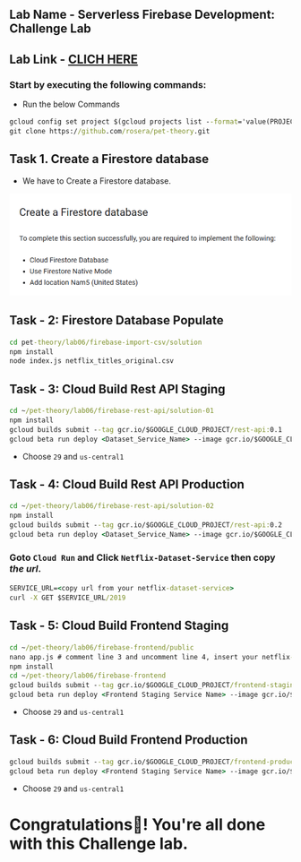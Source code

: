## Lab Name - Serverless Firebase Development: Challenge Lab

## Lab Link - [CLICH HERE](https://www.cloudskillsboost.google/focuses/14677?parent=catalog)

### Start by executing the following commands:

* Run the below Commands 

```cmd
gcloud config set project $(gcloud projects list --format='value(PROJECT_ID)' --filter='qwiklabs-gcp')
git clone https://github.com/rosera/pet-theory.git
```
## Task 1. Create a Firestore database


* We have to Create a Firestore database.

![Alt text](.gitignore/img1.png)

## Task - 2: Firestore Database Populate

```cmd
cd pet-theory/lab06/firebase-import-csv/solution
npm install
node index.js netflix_titles_original.csv
```

## Task - 3: Cloud Build Rest API Staging

```cmd
cd ~/pet-theory/lab06/firebase-rest-api/solution-01
npm install
gcloud builds submit --tag gcr.io/$GOOGLE_CLOUD_PROJECT/rest-api:0.1
gcloud beta run deploy <Dataset_Service_Name> --image gcr.io/$GOOGLE_CLOUD_PROJECT/rest-api:0.1 --allow-unauthenticated
```

* Choose `29` and `us-central1`


## Task - 4: Cloud Build Rest API Production

```cmd
cd ~/pet-theory/lab06/firebase-rest-api/solution-02
npm install
gcloud builds submit --tag gcr.io/$GOOGLE_CLOUD_PROJECT/rest-api:0.2
gcloud beta run deploy <Dataset_Service_Name> --image gcr.io/$GOOGLE_CLOUD_PROJECT/rest-api:0.2 --allow-unauthenticated
```

### Goto `Cloud Run` and Click `Netflix-Dataset-Service` then copy *the url*.

```cmd
SERVICE_URL=<copy url from your netflix-dataset-service>
curl -X GET $SERVICE_URL/2019
```

## Task - 5: Cloud Build Frontend Staging

```cmd
cd ~/pet-theory/lab06/firebase-frontend/public
nano app.js # comment line 3 and uncomment line 4, insert your netflix-dataset-service url
npm install
cd ~/pet-theory/lab06/firebase-frontend
gcloud builds submit --tag gcr.io/$GOOGLE_CLOUD_PROJECT/frontend-staging:0.1
gcloud beta run deploy <Frontend Staging Service Name> --image gcr.io/$GOOGLE_CLOUD_PROJECT/frontend-staging:0.1
```

* Choose `29` and `us-central1`


## Task - 6: Cloud Build Frontend Production

```cmd
gcloud builds submit --tag gcr.io/$GOOGLE_CLOUD_PROJECT/frontend-production:0.1
gcloud beta run deploy <Frontend Staging Service Name> --image gcr.io/$GOOGLE_CLOUD_PROJECT/frontend-production:0.1
```

* Choose `29` and `us-central1`

# Congratulations🎉! You're all done with this Challenge lab.